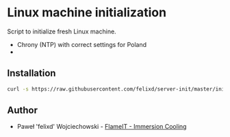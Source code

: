 # Linux machine initialization

Script to initialize fresh Linux machine.

* Chrony (NTP) with correct settings for Poland
* 

## Installation

```bash
curl -s https://raw.githubusercontent.com/felixd/server-init/master/init.sh | bash -s 
```

## Author

* Paweł 'felixd' Wojciechowski - [FlameIT - Immersion Cooling](https://flameit.io)
